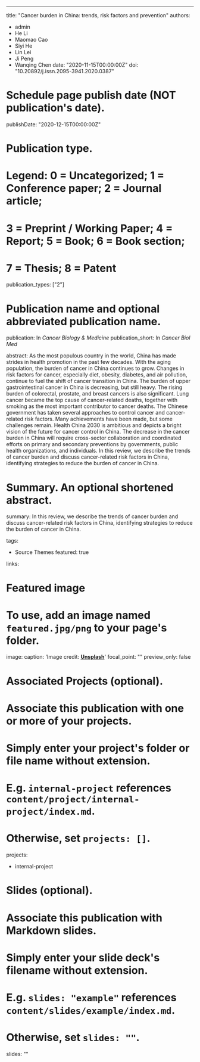 ---
title: "Cancer burden in China: trends, risk factors and prevention"
authors:
- admin
- He Li
- Maomao Cao
- Siyi He
- Lin Lei
- Ji Peng
- Wanqing Chen
date: "2020-11-15T00:00:00Z"
doi: "10.20892/j.issn.2095-3941.2020.0387"

# Schedule page publish date (NOT publication's date).
publishDate: "2020-12-15T00:00:00Z"

# Publication type.
# Legend: 0 = Uncategorized; 1 = Conference paper; 2 = Journal article;
# 3 = Preprint / Working Paper; 4 = Report; 5 = Book; 6 = Book section;
# 7 = Thesis; 8 = Patent
publication_types: ["2"]

# Publication name and optional abbreviated publication name.
publication: In *Cancer Biology & Medicine*
publication_short: In *Cancer Biol Med*

abstract: As the most populous country in the world, China has made strides in health promotion in the past few decades. With the aging population, the burden of cancer in China continues to grow. Changes in risk factors for cancer, especially diet, obesity, diabetes, and air pollution, continue to fuel the shift of cancer transition in China. The burden of upper gastrointestinal cancer in China is decreasing, but still heavy. The rising burden of colorectal, prostate, and breast cancers is also significant. Lung cancer became the top cause of cancer-related deaths, together with smoking as the most important contributor to cancer deaths. The Chinese government has taken several approaches to control cancer and cancer-related risk factors. Many achievements have been made, but some challenges remain. Health China 2030 is ambitious and depicts a bright vision of the future for cancer control in China. The decrease in the cancer burden in China will require cross-sector collaboration and coordinated efforts on primary and secondary preventions by governments, public health organizations, and individuals. In this review, we describe the trends of cancer burden and discuss cancer-related risk factors in China, identifying strategies to reduce the burden of cancer in China.

# Summary. An optional shortened abstract.
summary:  In this review, we describe the trends of cancer burden and discuss cancer-related risk factors in China, identifying strategies to reduce the burden of cancer in China.

tags:
- Source Themes
featured: true

links:

# Featured image
# To use, add an image named `featured.jpg/png` to your page's folder. 
image:
  caption: 'Image credit: [**Unsplash**](https://unsplash.com/photos/pLCdAaMFLTE)'
  focal_point: ""
  preview_only: false

# Associated Projects (optional).
#   Associate this publication with one or more of your projects.
#   Simply enter your project's folder or file name without extension.
#   E.g. `internal-project` references `content/project/internal-project/index.md`.
#   Otherwise, set `projects: []`.
projects:
- internal-project

# Slides (optional).
#   Associate this publication with Markdown slides.
#   Simply enter your slide deck's filename without extension.
#   E.g. `slides: "example"` references `content/slides/example/index.md`.
#   Otherwise, set `slides: ""`.
slides: ""